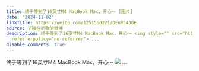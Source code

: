 ```yaml
---
title: 终于等到了16英寸M4 MacBook Max，开心～ [图片]
date: '2024-11-02'
linkTitle: https://weibo.com/1251560221/OEuPJ430E
source: 子陵在听歌的微博
description: 终于等到了16英寸M4 MacBook Max，开心～ <img style="" src="https://tvax3.sinaimg.cn/large/4a994b1dgy1hv8nxibznmj23xo2grh01.jpg"
  referrerpolicy="no-referrer"> ...
disable_comments: true
---
```

终于等到了16英寸M4 MacBook Max，开心～ <img style="" src="https://tvax3.sinaimg.cn/large/4a994b1dgy1hv8nxibznmj23xo2grh01.jpg" referrerpolicy="no-referrer"> ...